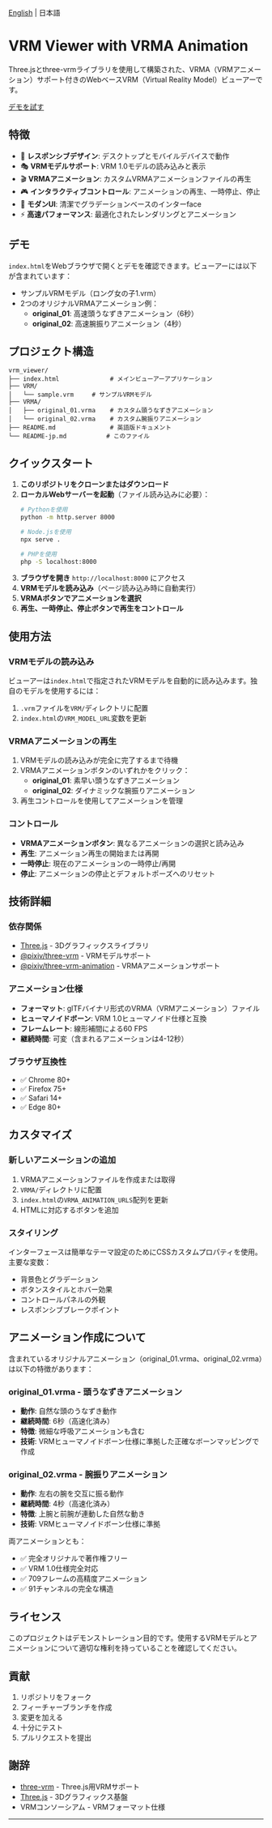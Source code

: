 [English](README.md) | 日本語

# VRM Viewer with VRMA Animation

Three.jsとthree-vrmライブラリを使用して構築された、VRMA（VRMアニメーション）サポート付きのWebベースVRM（Virtual Reality Model）ビューアーです。

[デモを試す](https://tk256ailab.github.io/vrm-viewer/)

## 特徴

- 📱 **レスポンシブデザイン**: デスクトップとモバイルデバイスで動作
- 🎭 **VRMモデルサポート**: VRM 1.0モデルの読み込みと表示
- 🎬 **VRMAアニメーション**: カスタムVRMAアニメーションファイルの再生
- 🎮 **インタラクティブコントロール**: アニメーションの再生、一時停止、停止
- 🎨 **モダンUI**: 清潔でグラデーションベースのインターface
- ⚡ **高速パフォーマンス**: 最適化されたレンダリングとアニメーション

## デモ

`index.html`をWebブラウザで開くとデモを確認できます。ビューアーには以下が含まれています：

- サンプルVRMモデル（ロング女の子1.vrm）
- 2つのオリジナルVRMAアニメーション例：
  - **original_01**: 高速頭うなずきアニメーション（6秒）
  - **original_02**: 高速腕振りアニメーション（4秒）

## プロジェクト構造

```
vrm_viewer/
├── index.html              # メインビューアーアプリケーション
├── VRM/
│   └── sample.vrm     # サンプルVRMモデル
├── VRMA/
│   ├── original_01.vrma    # カスタム頭うなずきアニメーション
│   └── original_02.vrma    # カスタム腕振りアニメーション
├── README.md               # 英語版ドキュメント
└── README-jp.md           # このファイル
```

## クイックスタート

1. **このリポジトリをクローンまたはダウンロード**
2. **ローカルWebサーバーを起動**（ファイル読み込みに必要）：
   ```bash
   # Pythonを使用
   python -m http.server 8000
   
   # Node.jsを使用
   npx serve .
   
   # PHPを使用
   php -S localhost:8000
   ```
3. **ブラウザを開き** `http://localhost:8000` にアクセス
4. **VRMモデルを読み込み**（ページ読み込み時に自動実行）
5. **VRMAボタンでアニメーションを選択**
6. **再生、一時停止、停止ボタンで再生をコントロール**

## 使用方法

### VRMモデルの読み込み

ビューアーは`index.html`で指定されたVRMモデルを自動的に読み込みます。独自のモデルを使用するには：

1. `.vrm`ファイルを`VRM/`ディレクトリに配置
2. `index.html`の`VRM_MODEL_URL`変数を更新

### VRMAアニメーションの再生

1. VRMモデルの読み込みが完全に完了するまで待機
2. VRMAアニメーションボタンのいずれかをクリック：
   - **original_01**: 素早い頭うなずきアニメーション
   - **original_02**: ダイナミックな腕振りアニメーション
3. 再生コントロールを使用してアニメーションを管理

### コントロール

- **VRMAアニメーションボタン**: 異なるアニメーションの選択と読み込み
- **再生**: アニメーション再生の開始または再開
- **一時停止**: 現在のアニメーションの一時停止/再開
- **停止**: アニメーションの停止とデフォルトポーズへのリセット

## 技術詳細

### 依存関係

- [Three.js](https://threejs.org/) - 3Dグラフィックスライブラリ
- [@pixiv/three-vrm](https://github.com/pixiv/three-vrm) - VRMモデルサポート
- [@pixiv/three-vrm-animation](https://github.com/pixiv/three-vrm-animation) - VRMAアニメーションサポート

### アニメーション仕様

- **フォーマット**: glTFバイナリ形式のVRMA（VRMアニメーション）ファイル
- **ヒューマノイドボーン**: VRM 1.0ヒューマノイド仕様と互換
- **フレームレート**: 線形補間による60 FPS
- **継続時間**: 可変（含まれるアニメーションは4-12秒）

### ブラウザ互換性

- ✅ Chrome 80+
- ✅ Firefox 75+
- ✅ Safari 14+
- ✅ Edge 80+

## カスタマイズ

### 新しいアニメーションの追加

1. VRMAアニメーションファイルを作成または取得
2. `VRMA/`ディレクトリに配置
3. `index.html`の`VRMA_ANIMATION_URLS`配列を更新
4. HTMLに対応するボタンを追加

### スタイリング

インターフェースは簡単なテーマ設定のためにCSSカスタムプロパティを使用。主要な変数：

- 背景色とグラデーション
- ボタンスタイルとホバー効果
- コントロールパネルの外観
- レスポンシブブレークポイント

## アニメーション作成について

含まれているオリジナルアニメーション（original_01.vrma、original_02.vrma）は以下の特徴があります：

### original_01.vrma - 頭うなずきアニメーション
- **動作**: 自然な頭のうなずき動作
- **継続時間**: 6秒（高速化済み）
- **特徴**: 微細な呼吸アニメーションも含む
- **技術**: VRMヒューマノイドボーン仕様に準拠した正確なボーンマッピングで作成

### original_02.vrma - 腕振りアニメーション
- **動作**: 左右の腕を交互に振る動作
- **継続時間**: 4秒（高速化済み）
- **特徴**: 上腕と前腕が連動した自然な動き
- **技術**: VRMヒューマノイドボーン仕様に準拠

両アニメーションとも：
- ✅ 完全オリジナルで著作権フリー
- ✅ VRM 1.0仕様完全対応
- ✅ 709フレームの高精度アニメーション
- ✅ 91チャンネルの完全な構造

## ライセンス

このプロジェクトはデモンストレーション目的です。使用するVRMモデルとアニメーションについて適切な権利を持っていることを確認してください。

## 貢献

1. リポジトリをフォーク
2. フィーチャーブランチを作成
3. 変更を加える
4. 十分にテスト
5. プルリクエストを提出

## 謝辞

- [three-vrm](https://github.com/pixiv/three-vrm) - Three.js用VRMサポート
- [Three.js](https://threejs.org/) - 3Dグラフィックス基盤
- VRMコンソーシアム - VRMフォーマット仕様

---

